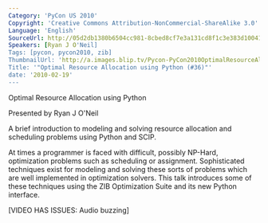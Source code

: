 ```yaml
---
Category: 'PyCon US 2010'
Copyright: 'Creative Commons Attribution-NonCommercial-ShareAlike 3.0'
Language: 'English'
SourceUrl: http://05d2db1380b6504cc981-8cbed8cf7e3a131cd8f1c3e383d10041.r93.cf2.rackcdn.com/pycon-us-2010/299_optimal-resource-allocation-using-python-36.m4v
Speakers: [Ryan J O'Neil]
Tags: [pycon, pycon2010, zib]
ThumbnailUrl: 'http://a.images.blip.tv/Pycon-PyCon2010OptimalResourceAllocationUsingPython36659-324.jpg'
Title: '"Optimal Resource Allocation using Python (#36)"'
date: '2010-02-19'
---
```

Optimal Resource Allocation using Python

  
Presented by Ryan J O'Neil

  
A brief introduction to modeling and solving resource allocation and
scheduling problems using Python and SCIP.

  
At times a programmer is faced with difficult, possibly NP-Hard, optimization
problems such as scheduling or assignment. Sophisticated techniques exist for
modeling and solving these sorts of problems which are well implemented in
optimization solvers. This talk introduces some of these techniques using the
ZIB Optimization Suite and its new Python interface.

  
[VIDEO HAS ISSUES: Audio buzzing]

